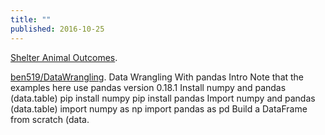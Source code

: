 ```yaml
---
title: ""
published: 2016-10-25
---
```




<a href="https://www.kaggle.com/mrisdal/shelter-animal-outcomes/quick-dirty-randomforest" target="_blank">Shelter Animal Outcomes</a>. 




<a href="https://github.com/ben519/DataWrangling/tree/master/Python" target="_blank">ben519/DataWrangling</a>. Data Wrangling With pandas Intro Note that the examples here use pandas version 0.18.1 Install numpy and pandas (data.table) pip install numpy pip install pandas  Import numpy and pandas (data.table) import numpy as np import pandas as pd  Build a DataFrame from scratch (data.

